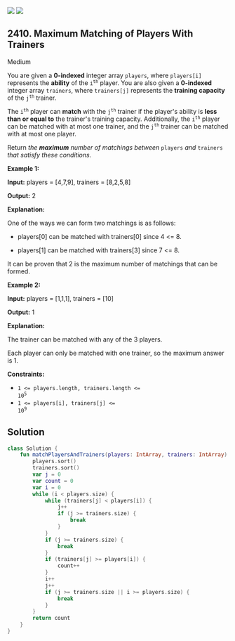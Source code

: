 [![](https://img.shields.io/github/stars/javadev/LeetCode-in-Kotlin?label=Stars&style=flat-square)](https://github.com/javadev/LeetCode-in-Kotlin)
[![](https://img.shields.io/github/forks/javadev/LeetCode-in-Kotlin?label=Fork%20me%20on%20GitHub%20&style=flat-square)](https://github.com/javadev/LeetCode-in-Kotlin/fork)

## 2410\. Maximum Matching of Players With Trainers

Medium

You are given a **0-indexed** integer array `players`, where `players[i]` represents the **ability** of the <code>i<sup>th</sup></code> player. You are also given a **0-indexed** integer array `trainers`, where `trainers[j]` represents the **training capacity** of the <code>j<sup>th</sup></code> trainer.

The <code>i<sup>th</sup></code> player can **match** with the <code>j<sup>th</sup></code> trainer if the player's ability is **less than or equal to** the trainer's training capacity. Additionally, the <code>i<sup>th</sup></code> player can be matched with at most one trainer, and the <code>j<sup>th</sup></code> trainer can be matched with at most one player.

Return _the **maximum** number of matchings between_ `players` _and_ `trainers` _that satisfy these conditions._

**Example 1:**

**Input:** players = [4,7,9], trainers = [8,2,5,8]

**Output:** 2

**Explanation:**

One of the ways we can form two matchings is as follows:

- players[0] can be matched with trainers[0] since 4 <= 8.

- players[1] can be matched with trainers[3] since 7 <= 8.

It can be proven that 2 is the maximum number of matchings that can be formed. 

**Example 2:**

**Input:** players = [1,1,1], trainers = [10]

**Output:** 1

**Explanation:**

The trainer can be matched with any of the 3 players.

Each player can only be matched with one trainer, so the maximum answer is 1. 

**Constraints:**

*   <code>1 <= players.length, trainers.length <= 10<sup>5</sup></code>
*   <code>1 <= players[i], trainers[j] <= 10<sup>9</sup></code>

## Solution

```kotlin
class Solution {
    fun matchPlayersAndTrainers(players: IntArray, trainers: IntArray): Int {
        players.sort()
        trainers.sort()
        var j = 0
        var count = 0
        var i = 0
        while (i < players.size) {
            while (trainers[j] < players[i]) {
                j++
                if (j >= trainers.size) {
                    break
                }
            }
            if (j >= trainers.size) {
                break
            }
            if (trainers[j] >= players[i]) {
                count++
            }
            i++
            j++
            if (j >= trainers.size || i >= players.size) {
                break
            }
        }
        return count
    }
}
```
